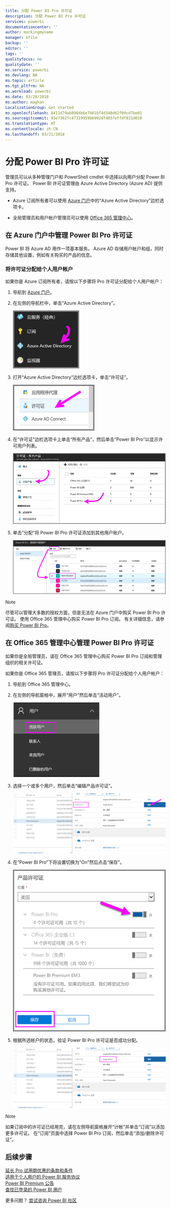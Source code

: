 ```yaml
---
title: 分配 Power BI Pro 许可证
description: 分配 Power BI Pro 许可证
services: powerbi
documentationcenter: ''
author: markingmyname
manager: kfile
backup: ''
editor: ''
tags: ''
qualityfocus: no
qualitydate: ''
ms.service: powerbi
ms.devlang: NA
ms.topic: article
ms.tgt_pltfrm: NA
ms.workload: powerbi
ms.date: 03/20/2018
ms.author: maghan
LocalizationGroup: Get started
ms.openlocfilehash: 8411d79ab8904b6e7b01bf4d348d62f09cd7be01
ms.sourcegitcommit: 93e7362fc47319959b6992dfd037effdf831d010
ms.translationtype: HT
ms.contentlocale: zh-CN
ms.lasthandoff: 03/21/2018
---
```

# <a name="assigning-power-bi-pro-licenses"></a>分配 Power BI Pro 许可证

管理员可以从多种管理门户和 PowerShell cmdlet 中选择以向用户分配 Power BI Pro 许可证。 Power BI 许可证管理由 Azure Active Directory (Azure AD) 提供支持。

* Azure 订阅所有者可以使用 [Azure 门户](https://ms.portal.azure.com/#@microsoft.onmicrosoft.com/dashboard/private/39bc3cf7-31a4-43f6-954c-f2d69ca2f0)中的“Azure Active Directory”边栏选项卡。 

* 全局管理员和用户帐户管理员可以使用 [Office 365 管理中心](https://portal.office.com/AdminPortal/Home#/homepage)。

## <a name="managing-power-bi-pro-licenses-in-the-azure-portal"></a>在 Azure 门户中管理 Power BI Pro 许可证

Power BI 将 Azure AD 用作一项基本服务。 Azure AD 存储用户帐户和组，同时存储其他设置，例如有关购买的产品的信息。

### <a name="assigning-licenses-to-individual-user-accounts"></a>将许可证分配给个人用户帐户

如果你是 Azure 订阅所有者，请按以下步骤将 Pro 许可证分配给个人用户帐户：

1. 导航到 [Azure 门户](https://ms.portal.azure.com/#@microsoft.onmicrosoft.com/dashboard/private/39bc3cf7-31a4-43f6-954c-f2d69ca2f0)。 

2. 在左侧的导航栏中，单击“Azure Active Directory”。

    ![image](media/service-assigning-power-bi-pro-licenses/service-assigning-power-bi-pro-licenses-01.png)

3. 打开“Azure Active Directory”边栏选项卡，单击“许可证”。

    ![image](media/service-assigning-power-bi-pro-licenses/service-assigning-power-bi-pro-licenses-02.png)

4. 在“许可证”边栏选项卡上单击“所有产品”，然后单击“Power BI Pro”以显示许可用户列表。

    ![image](media/service-assigning-power-bi-pro-licenses/service-assigning-power-bi-pro-licenses-03.png)

5. 单击“分配”将 Power BI Pro 许可证添加到其他用户帐户。

    ![image](media/service-assigning-power-bi-pro-licenses/service-assigning-power-bi-pro-licenses-04.png)

> [!NOTE]
> 尽管可以管理大多数的授权方面，但是无法在 Azure 门户中购买 Power BI Pro 许可证。 使用 Office 365 管理中心购买 Power BI Pro 订阅。 有关详细信息，请参阅[购买 Power BI Pro](https://docs.microsoft.com/en-us/power-bi/service-admin-purchasing-power-bi-pro)。
>

## <a name="managing-power-bi-pro-licenses-in-the-office-365-admin-center"></a>在 Office 365 管理中心管理 Power BI Pro 许可证

如果你是全局管理员，请在 Office 365 管理中心购买 Power BI Pro 订阅和管理组织的相关许可证。

如果你是 Office 365 管理员，请按以下步骤将 Pro 许可证分配给个人用户帐户：

1. 导航到 Office 365 管理中心。

2. 在左侧的导航窗格中，展开“用户”然后单击“活动用户”。

    ![image](media/service-assigning-power-bi-pro-licenses/service-assigning-power-bi-pro-licenses-05.png)

3. 选择一个或多个用户，然后单击“编辑产品许可证”。

    ![image](media/service-assigning-power-bi-pro-licenses/service-assigning-power-bi-pro-licenses-06.png)

4. 在“Power BI Pro”下将设置切换为“On”然后点击“保存”。

    ![image](media/service-assigning-power-bi-pro-licenses/service-assigning-power-bi-pro-licenses-07.png)

5. 根据所选帐户的状态，验证 Power BI Pro 许可证是否成功分配。

    ![image](media/service-assigning-power-bi-pro-licenses/service-assigning-power-bi-pro-licenses-08.png)

> [!NOTE]
> 如果订阅中的许可证已经用完，请在左侧导航窗格展开“计帐”并单击“订阅”以添加更多许可证。 在“订阅”页面中选择 Power BI Pro 订阅，然后单击“添加/删除许可证”。
>

## <a name="next-steps"></a>后续步骤
[延长 Pro 试用期优惠的条款和条件](https://aka.ms/power-bi-trial)
</br>
[适用于个人用户的 Power BI 服务协议](https://powerbi.microsoft.com/terms-of-service/)
</br>
[Power BI Premium 公告](https://aka.ms/pbipremium-announcement)
</br>
[查找已登录的 Power BI 用户](service-admin-access-usage.md)

更多问题？ [尝试咨询 Power BI 社区](https://community.powerbi.com/)